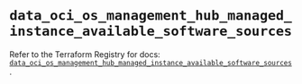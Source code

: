 # `data_oci_os_management_hub_managed_instance_available_software_sources`

Refer to the Terraform Registry for docs: [`data_oci_os_management_hub_managed_instance_available_software_sources`](https://registry.terraform.io/providers/oracle/oci/7.19.0/docs/data-sources/os_management_hub_managed_instance_available_software_sources).
